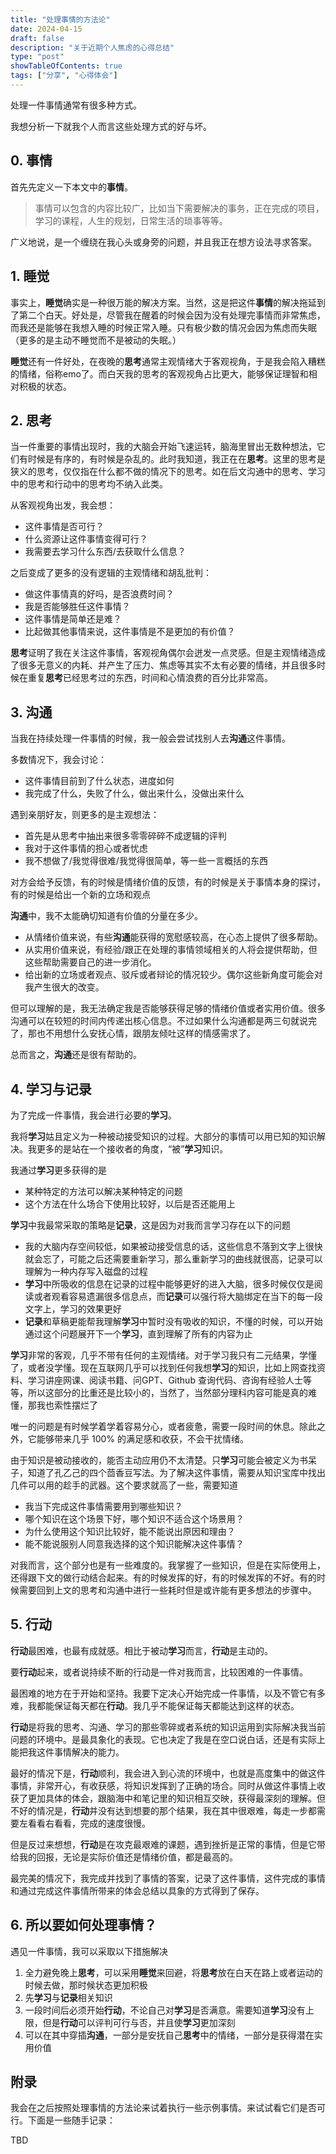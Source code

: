 ```yaml
---
title: "处理事情的方法论"
date: 2024-04-15
draft: false
description: "关于近期个人焦虑的心得总结"
type: "post"
showTableOfContents: true
tags: ["分享", "心得体会"]
---
```


处理一件事情通常有很多种方式。

我想分析一下就我个人而言这些处理方式的好与坏。

## 0. 事情

首先先定义一下本文中的**事情**。

>  事情可以包含的内容比较广，比如当下需要解决的事务，正在完成的项目，学习的课程，人生的规划，日常生活的琐事等等。

广义地说，是一个缠绕在我心头或身旁的问题，并且我正在想方设法寻求答案。

## 1. 睡觉

事实上，**睡觉**确实是一种很万能的解决方案。当然，这是把这件**事情**的解决拖延到了第二个白天。好处是，尽管我在醒着的时候会因为没有处理完事情而非常焦虑，而我还是能够在我想入睡的时候正常入睡。只有极少数的情况会因为焦虑而失眠（更多的是主动不睡觉而不是被动的失眠。）

**睡觉**还有一件好处，在夜晚的**思考**通常主观情绪大于客观视角，于是我会陷入糟糕的情绪，俗称emo了。而白天我的思考的客观视角占比更大，能够保证理智和相对积极的状态。

## 2. 思考

当一件重要的事情出现时，我的大脑会开始飞速运转，脑海里冒出无数种想法，它们有时候是有序的，有时候是杂乱的。此时我知道，我正在在**思考**。这里的思考是狭义的思考，仅仅指在什么都不做的情况下的思考。如在后文沟通中的思考、学习中的思考和行动中的思考均不纳入此类。

从客观视角出发，我会想：

- 这件事情是否可行？
- 什么资源让这件事情变得可行？
- 我需要去学习什么东西/去获取什么信息？

之后变成了更多的没有逻辑的主观情绪和胡乱批判：

- 做这件事情真的好吗，是否浪费时间？
- 我是否能够胜任这件事情？
- 这件事情是简单还是难？
- 比起做其他事情来说，这件事情是不是更加的有价值？

**思考**证明了我在关注这件事情，客观视角偶尔会迸发一点灵感。但是主观情绪造成了很多无意义的内耗、并产生了压力、焦虑等其实不太有必要的情绪，并且很多时候在重复**思考**已经思考过的东西，时间和心情浪费的百分比非常高。

## 3. 沟通

当我在持续处理一件事情的时候，我一般会尝试找别人去**沟通**这件事情。

多数情况下，我会讨论：

- 这件事情目前到了什么状态，进度如何
- 我完成了什么，失败了什么，做出来什么，没做出来什么

遇到亲朋好友，则更多的是主观想法：

- 首先是从思考中抽出来很多零零碎碎不成逻辑的评判
- 我对于这件事情的担心或者忧虑
- 我不想做了/我觉得很难/我觉得很简单，等一些一言概括的东西

对方会给予反馈，有的时候是情绪价值的反馈，有的时候是关于事情本身的探讨，有的时候是给出一个新的立场和观点

**沟通**中，我不太能确切知道有价值的分量在多少。

- 从情绪价值来说，有些**沟通**能获得的宽慰感较高，在心态上提供了很多帮助。
- 从实用价值来说，有经验/跟正在处理的事情领域相关的人将会提供帮助，但这些帮助需要自己的进一步消化。
- 给出新的立场或者观点、驳斥或者辩论的情况较少。偶尔这些新角度可能会对我产生很大的改变。

但可以理解的是，我无法确定我是否能够获得足够的情绪价值或者实用价值。很多沟通可以在较短的时间内传递出核心信息。不过如果什么沟通都是两三句就说完了，那也不用想什么安抚心情，跟朋友倾吐这样的情感需求了。

总而言之，**沟通**还是很有帮助的。

## 4. 学习与记录

为了完成一件事情，我会进行必要的**学习**。

我将**学习**姑且定义为一种被动接受知识的过程。大部分的事情可以用已知的知识解决。我更多的是站在一个接收者的角度，“被”**学习**知识。

我通过**学习**更多获得的是

- 某种特定的方法可以解决某种特定的问题
- 这个方法在什么场合下使用比较好，以后是否还能用上

**学习**中我最常采取的策略是**记录**，这是因为对我而言学习存在以下的问题

- 我的大脑内存空间较低，如果被动接受信息的话，这些信息不落到文字上很快就会忘了，可能之后还需要重新学习，那么重新学习的曲线就很高，记录可以理解为一种内存写入磁盘的过程
- **学习**中所吸收的信息在记录的过程中能够更好的进入大脑，很多时候仅仅是阅读或者观看容易遗漏很多信息点，而**记录**可以强行将大脑绑定在当下的每一段文字上，学习的效果更好
- **记录**和草稿更能帮我理解**学习**中暂时没有吸收的知识，不懂的时候，可以开始通过这个问题展开下一个**学习**，直到理解了所有的内容为止

**学习**非常的客观，几乎不带有任何的主观情绪。对于学习我只有二元结果，学懂了，或者没学懂。现在互联网几乎可以找到任何我想**学习**的知识，比如上网查找资料、学习讲座网课、阅读书籍、问GPT、Github 查询代码、咨询有经验人士等等，所以这部分的比重还是比较小的，当然了，当然部分理科内容可能是真的难懂，那我也索性摆烂了

唯一的问题是有时候学着学着容易分心，或者疲惫，需要一段时间的休息。除此之外，它能够带来几乎 100% 的满足感和收获，不会干扰情绪。

由于知识是被动接收的，能否主动应用仍不太清楚。只**学习**可能会被定义为书呆子，知道了孔乙己的四个茴香豆写法。为了解决这件事情，需要从知识宝库中找出几件可以用的趁手的武器。这个要求就高了一些，需要知道

- 我当下完成这件事情需要用到哪些知识？
- 哪个知识在这个场景下好，哪个知识不适合这个场景用？
- 为什么使用这个知识比较好，能不能说出原因和理由？
- 能不能说服别人同意我选择的这个知识能解决这件事情？

对我而言，这个部分也是有一些难度的。我掌握了一些知识，但是在实际使用上，还得跟下文的做行动结合起来。有的时候发挥的好，有的时候发挥的不好。有的时候需要回到上文的思考和沟通中进行一些耗时但是或许能有更多想法的步骤中。

## 5. 行动

**行动**最困难，也最有成就感。相比于被动**学习**而言，**行动**是主动的。

要**行动**起来，或者说持续不断的行动是一件对我而言，比较困难的一件事情。

最困难的地方在于开始和坚持。我要下定决心开始完成一件事情，以及不管它有多难，我都能保证每天都在**行动**。我几乎不能保证每天都能达到这样的状态。

**行动**是将我的思考、沟通、学习的那些零碎或者系统的知识运用到实际解决我当前问题的环境中。是最具象化的表现。它也决定了我是在空口说白话，还是有实际上能把我这件事情解决的能力。

最好的情况下是，**行动**顺利，我会进入到心流的环境中，也就是高度集中的做这件事情，非常开心，有收获感，将知识发挥到了正确的场合。同时从做这件事情上收获了更加具体的体会，跟脑海中和笔记里的知识相互交映，获得最深刻的理解。但不好的情况是，**行动**并没有达到想要的那个结果，我在其中很艰难，每走一步都需要左看看右看看，完成的速度很慢。

但是反过来想想，**行动**是在攻克最艰难的课题，遇到挫折是正常的事情，但是它带给我的回报，无论是实际价值还是情绪价值，都是最高的。

最完美的情况下，我完成并找到了事情的答案，记录了这件事情，这件完成的事情和通过完成这件事情所带来的体会总结以具象的方式得到了保存。

## 6. 所以要如何处理事情？

遇见一件事情，我可以采取以下措施解决

1. 全力避免晚上**思考**，可以采用**睡觉**来回避，将**思考**放在白天在路上或者运动的时候去做，那时候状态更加积极
2. 先**学习**与**记录**相关知识
3. 一段时间后必须开始**行动**，不论自己对**学习**是否满意。需要知道**学习**没有上限，但是**行动**可以评判可行与否，并且使**学习**更加深刻
4. 可以在其中穿插**沟通**，一部分是安抚自己**思考**中的情绪，一部分是获得潜在实用价值

## 附录

我会在之后按照处理事情的方法论来试着执行一些示例事情。来试试看它们是否可行。下面是一些随手记录：

TBD